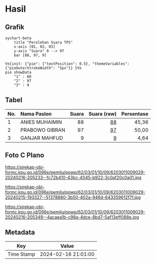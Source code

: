 # Hasil

## Grafik

```mermaid
xychart-beta
    title "Perolehan Suara TPS"
    x-axis [01, 02, 03]
    y-axis "Suara" 0 --> 97
    bar [88, 97, 9]
```

```mermaid
%%{init: {"pie": {"textPosition": 0.5}, "themeVariables": {"pieOuterStrokeWidth": "5px"}} }%%
pie showData
    "1" : 88
    "2" : 97
    "3" : 9
```

## Tabel

| No. | Nama Paslon    | Suara | Suara (raw) | Persentase |
|:--- |:-------------- | -----:| -----------:| ----------:|
| 1   | ANIES MUHAIMIN | 88    | [88][p-1]   | 45,36      |
| 2   | PRABOWO GIBRAN | 97    | [97][p-2]   | 50,00      |
| 3   | GANJAR MAHFUD  | 9     | [9][p-3]    | 4,64       |


[p-1]: https://github.com/gigit-pemilu/pemilu-2024-62-kalimantan-tengah/blob/main/pilpres/hitung-suara/sub/62-kalimantan-tengah/sub/03-kapuas/sub/01-selat/sub/1009-selat-hulu/sub/029-tps/sub/paslon-1.txt
[p-2]: https://github.com/gigit-pemilu/pemilu-2024-62-kalimantan-tengah/blob/main/pilpres/hitung-suara/sub/62-kalimantan-tengah/sub/03-kapuas/sub/01-selat/sub/1009-selat-hulu/sub/029-tps/sub/paslon-2.txt
[p-3]: https://github.com/gigit-pemilu/pemilu-2024-62-kalimantan-tengah/blob/main/pilpres/hitung-suara/sub/62-kalimantan-tengah/sub/03-kapuas/sub/01-selat/sub/1009-selat-hulu/sub/029-tps/sub/paslon-3.txt

## Foto C Plano

https://sirekap-obj-formc.kpu.go.id/096e/pemilu/ppwp/62/03/01/10/09/6203011009029-20240216-205233--fc72b410-43bc-4045-b922-3c0af20c0a01.jpg

https://sirekap-obj-formc.kpu.go.id/096e/pemilu/ppwp/62/03/01/10/09/6203011009029-20240215-193327--51378880-3b50-402a-946d-643359612f7f.jpg

https://sirekap-obj-formc.kpu.go.id/096e/pemilu/ppwp/62/03/01/10/09/6203011009029-20240216-205349--4acaea1b-c98a-4dce-8bd7-5af13eff088e.jpg


## Metadata

| Key        | Value               |
| ---------- | ------------------- |
| Time Stamp | 2024-02-16 21:01:00 |



